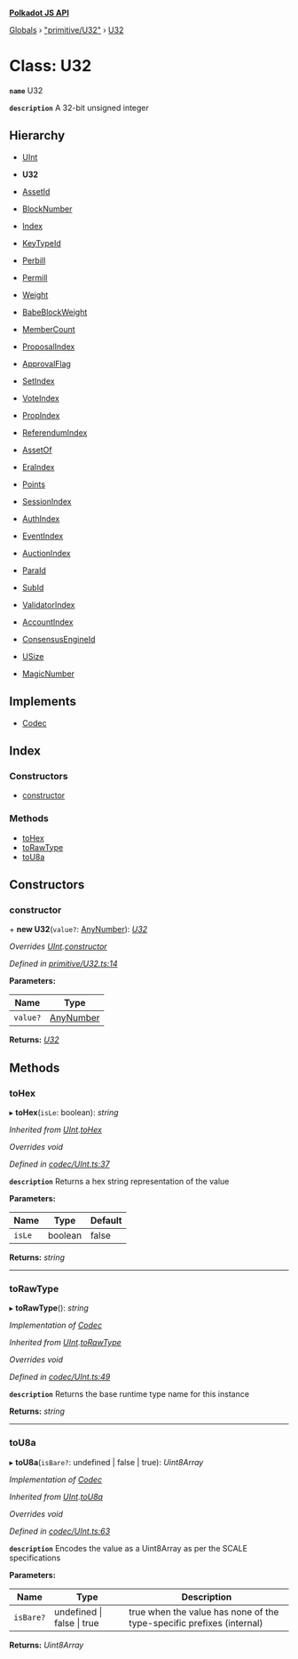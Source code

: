 **[Polkadot JS API](../README.md)**

[Globals](../globals.md) › [&quot;primitive/U32&quot;](../modules/_primitive_u32_.md) › [U32](_primitive_u32_.u32.md)

# Class: U32

**`name`** U32

**`description`** 
A 32-bit unsigned integer

## Hierarchy

  * [UInt](_codec_uint_.uint.md)

  * **U32**

  * [AssetId](../interfaces/_interfaces_runtime_types_.assetid.md)

  * [BlockNumber](../interfaces/_interfaces_runtime_types_.blocknumber.md)

  * [Index](../interfaces/_interfaces_runtime_types_.index.md)

  * [KeyTypeId](../interfaces/_interfaces_runtime_types_.keytypeid.md)

  * [Perbill](../interfaces/_interfaces_runtime_types_.perbill.md)

  * [Permill](../interfaces/_interfaces_runtime_types_.permill.md)

  * [Weight](../interfaces/_interfaces_runtime_types_.weight.md)

  * [BabeBlockWeight](../interfaces/_interfaces_babe_types_.babeblockweight.md)

  * [MemberCount](../interfaces/_interfaces_collective_types_.membercount.md)

  * [ProposalIndex](../interfaces/_interfaces_collective_types_.proposalindex.md)

  * [ApprovalFlag](../interfaces/_interfaces_elections_types_.approvalflag.md)

  * [SetIndex](../interfaces/_interfaces_elections_types_.setindex.md)

  * [VoteIndex](../interfaces/_interfaces_elections_types_.voteindex.md)

  * [PropIndex](../interfaces/_interfaces_democracy_types_.propindex.md)

  * [ReferendumIndex](../interfaces/_interfaces_democracy_types_.referendumindex.md)

  * [AssetOf](../interfaces/_interfaces_deprecated_types_.assetof.md)

  * [EraIndex](../interfaces/_interfaces_staking_types_.eraindex.md)

  * [Points](../interfaces/_interfaces_staking_types_.points.md)

  * [SessionIndex](../interfaces/_interfaces_session_types_.sessionindex.md)

  * [AuthIndex](../interfaces/_interfaces_imonline_types_.authindex.md)

  * [EventIndex](../interfaces/_interfaces_system_types_.eventindex.md)

  * [AuctionIndex](../interfaces/_interfaces_parachains_types_.auctionindex.md)

  * [ParaId](../interfaces/_interfaces_parachains_types_.paraid.md)

  * [SubId](../interfaces/_interfaces_parachains_types_.subid.md)

  * [ValidatorIndex](../interfaces/_interfaces_parachains_types_.validatorindex.md)

  * [AccountIndex](_primitive_generic_accountindex_.accountindex.md)

  * [ConsensusEngineId](_primitive_generic_consensusengineid_.consensusengineid.md)

  * [USize](_primitive_usize_.usize.md)

  * [MagicNumber](_metadata_magicnumber_.magicnumber.md)

## Implements

* [Codec](../interfaces/_types_.codec.md)

## Index

### Constructors

* [constructor](_primitive_u32_.u32.md#constructor)

### Methods

* [toHex](_primitive_u32_.u32.md#tohex)
* [toRawType](_primitive_u32_.u32.md#torawtype)
* [toU8a](_primitive_u32_.u32.md#tou8a)

## Constructors

###  constructor

\+ **new U32**(`value?`: [AnyNumber](../modules/_types_.md#anynumber)): *[U32](_primitive_u32_.u32.md)*

*Overrides [UInt](_codec_uint_.uint.md).[constructor](_codec_uint_.uint.md#constructor)*

*Defined in [primitive/U32.ts:14](https://github.com/polkadot-js/api/blob/fff6f31/packages/types/src/primitive/U32.ts#L14)*

**Parameters:**

Name | Type |
------ | ------ |
`value?` | [AnyNumber](../modules/_types_.md#anynumber) |

**Returns:** *[U32](_primitive_u32_.u32.md)*

## Methods

###  toHex

▸ **toHex**(`isLe`: boolean): *string*

*Inherited from [UInt](_codec_uint_.uint.md).[toHex](_codec_uint_.uint.md#tohex)*

*Overrides void*

*Defined in [codec/UInt.ts:37](https://github.com/polkadot-js/api/blob/fff6f31/packages/types/src/codec/UInt.ts#L37)*

**`description`** Returns a hex string representation of the value

**Parameters:**

Name | Type | Default |
------ | ------ | ------ |
`isLe` | boolean | false |

**Returns:** *string*

___

###  toRawType

▸ **toRawType**(): *string*

*Implementation of [Codec](../interfaces/_types_.codec.md)*

*Inherited from [UInt](_codec_uint_.uint.md).[toRawType](_codec_uint_.uint.md#torawtype)*

*Overrides void*

*Defined in [codec/UInt.ts:49](https://github.com/polkadot-js/api/blob/fff6f31/packages/types/src/codec/UInt.ts#L49)*

**`description`** Returns the base runtime type name for this instance

**Returns:** *string*

___

###  toU8a

▸ **toU8a**(`isBare?`: undefined | false | true): *Uint8Array*

*Implementation of [Codec](../interfaces/_types_.codec.md)*

*Inherited from [UInt](_codec_uint_.uint.md).[toU8a](_codec_uint_.uint.md#tou8a)*

*Overrides void*

*Defined in [codec/UInt.ts:63](https://github.com/polkadot-js/api/blob/fff6f31/packages/types/src/codec/UInt.ts#L63)*

**`description`** Encodes the value as a Uint8Array as per the SCALE specifications

**Parameters:**

Name | Type | Description |
------ | ------ | ------ |
`isBare?` | undefined &#124; false &#124; true | true when the value has none of the type-specific prefixes (internal)  |

**Returns:** *Uint8Array*